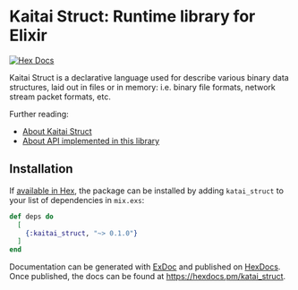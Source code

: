 # Kaitai Struct: Runtime library for Elixir

[![Hex Docs](https://img.shields.io/badge/hex-docs-lightgreen.svg)](https://hexdocs.pm/kaitai_struct/)

Kaitai Struct is a declarative language used for describe various binary data structures, laid out in files or in memory: i.e. binary file formats, network stream packet formats, etc.

Further reading:

- [About Kaitai Struct](https://kaitai.io/)
- [About API implemented in this library](https://doc.kaitai.io/stream_api.html)

## Installation

If [available in Hex](https://hex.pm/docs/publish), the package can be installed
by adding `katai_struct` to your list of dependencies in `mix.exs`:

```elixir
def deps do
  [
    {:kaitai_struct, "~> 0.1.0"}
  ]
end
```

Documentation can be generated with [ExDoc](https://github.com/elixir-lang/ex_doc)
and published on [HexDocs](https://hexdocs.pm). Once published, the docs can
be found at <https://hexdocs.pm/katai_struct>.


